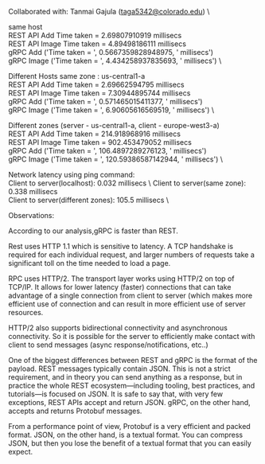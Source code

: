 Collaborated with: Tanmai Gajula (taga5342@colorado.edu) \

same host  \
REST API Add Time taken =  2.69807910919  millisecs \
REST API Image Time taken =  4.89498186111  millisecs \
gRPC Add ('Time taken = ', 0.5667359828948975, ' millisecs') \
gRPC Image ('Time taken = ', 4.434258937835693, ' millisecs') \

Different Hosts same zone : us-central1-a \
REST API Add Time taken =  2.69662594795  millisecs \
REST API Image Time taken =  7.30944895744  millisecs \
gRPC Add ('Time taken = ', 0.571465015411377, ' millisecs') \
gRPC Image ('Time taken = ', 6.90605616569519, ' millisecs') \

Different zones (server - us-central1-a, client - europe-west3-a) \
REST API Add Time taken =  214.918968916  millisecs \
REST API Image Time taken =  902.453479052  millisecs \
gRPC Add ('Time taken = ', 106.4897289276123, ' millisecs') \
gRPC Image ('Time taken = ', 120.59386587142944, ' millisecs') \

Network latency using ping command: \
Client to server(localhost): 0.032 millisecs \ 
Client to server(same zone): 0.338 millisecs \
Client to server(different zones): 105.5 millisecs \


Observations:

According to our analysis,gRPC is faster than REST. 

Rest uses HTTP 1.1 which is sensitive to latency. A TCP handshake is required for each individual request, 
and larger numbers of requests take a significant toll on the time needed to load a page. 

RPC uses HTTP/2. The transport layer works using HTTP/2 on top of TCP/IP. It allows for lower latency 
(faster) connections that can take advantage of a single connection from client to server 
(which makes more efficient use of connection and can result in more efficient use of server resources.

HTTP/2 also supports bidirectional connectivity and asynchronous connectivity. So it is possible for the 
server to efficiently make contact with client to send messages (async response/notifications, etc..)

One of the biggest differences between REST and gRPC is the format of the payload. REST messages typically 
contain JSON. This is not a strict requirement, and in theory you can send anything as a response, but in 
practice the whole REST ecosystem—including tooling, best practices, and tutorials—is focused on JSON. 
It is safe to say that, with very few exceptions, REST APIs accept and return JSON. 
gRPC, on the other hand, accepts and returns Protobuf messages. 

From a performance point of view, Protobuf is a very efficient and packed format. JSON, on the other hand, 
is a textual format. You can compress JSON, but then you lose the benefit of a textual format that you can easily expect.






